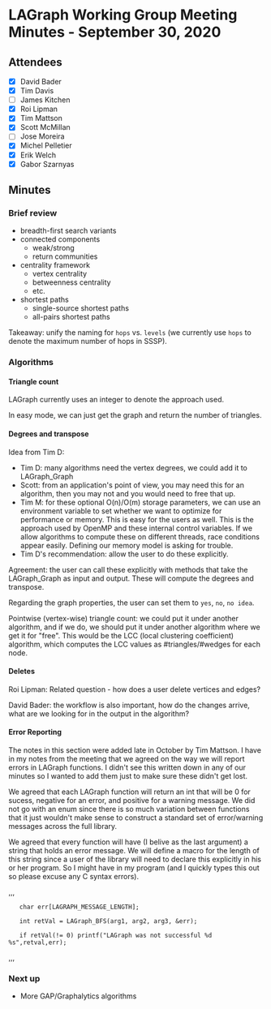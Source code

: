 # LAGraph Working Group Meeting Minutes - September 30, 2020

## Attendees
- [X] David Bader
- [X] Tim Davis
- [ ] James Kitchen
- [X] Roi Lipman
- [X] Tim Mattson
- [X] Scott McMillan
- [ ] Jose Moreira
- [X] Michel Pelletier
- [X] Erik Welch
- [X] Gabor Szarnyas

## Minutes

### Brief review 

* breadth-first search variants
* connected components
  * weak/strong
  * return communities
* centrality framework
  * vertex centrality
  * betweenness centrality
  * etc.
* shortest paths
  * single-source shortest paths
  * all-pairs shortest paths

Takeaway: unify the naming for `hops` vs. `levels` (we currently use `hops` to denote the maximum number of hops in SSSP).

### Algorithms

#### Triangle count

LAGraph currently uses an integer to denote the approach used.

In easy mode, we can just get the graph and return the number of triangles.

#### Degrees and transpose

Idea from Tim D:  

* Tim D: many algorithms need the vertex degrees, we could add it to LAGraph_Graph
* Scott: from an application's point of view, you may need this for an algorithm, then you may not and you would need to free that up.
* Tim M: for these optional O(n)/O(m) storage parameters, we can use an environment variable to set whether we want to optimize for performance or memory. This is easy for the users as well. This is the approach used by OpenMP and these internal control variables. If we allow algorithms to compute these on different threads, race conditions appear easily. Defining our memory model is asking for trouble.
* Tim D's recommendation: allow the user to do these explicitly.

Agreement: the user can call these explicitly with methods that take the LAGraph_Graph as input and output. These will compute the degrees and transpose.

Regarding the graph properties, the user can set them to `yes`, `no`, `no idea`.

Pointwise (vertex-wise) triangle count: we could put it under another algorithm, and if we do, we should put it under another algorithm where we get it for "free". This would be the LCC (local clustering coefficient) algorithm, which computes the LCC values as #triangles/#wedges for each node.

#### Deletes

Roi Lipman: Related question - how does a user delete vertices and edges?

David Bader: the workflow is also important, how do the changes arrive, what are we looking for in the output in the algorithm?

#### Error Reporting

The notes in this section were added late in October by Tim Mattson.  I have in my notes from the meeting that we agreed on the way we will report errors in LAGraph functions.   I didn't see this written down in any of our minutes so I wanted to add them just to make sure these didn't get lost.

We agreed that each LAGraph function will return an int that will be 0 for sucess, negative for an error, and positive for a warning message.  We did not go with an enum since there is so much variation between functions that it just wouldn't make sense to construct a standard set of error/warning messages across the full library.

We agreed that every function will have (I belive as the last argument) a string that holds an error message.  We will define a macro for the length of this string since a user of the library will need to declare this explicitly in his or her program.   So I might have in my program (and I quickly types this out so please excuse any C syntax errors).


,,,

       char err[LAGRAPH_MESSAGE_LENGTH];
       
       int retVal = LAGraph_BFS(arg1, arg2, arg3, &err);
       
       if retVal(!= 0) printf("LAGraph was not successful %d %s",retval,err);
       
,,,

### Next up

* More GAP/Graphalytics algorithms
